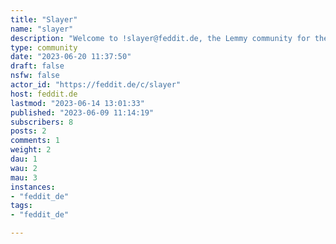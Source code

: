 ```yaml
---
title: "Slayer" 
name: "slayer"
description: "Welcome to !slayer@feddit.de, the Lemmy community for the undisputed best band that has ever been, or will be.# Rules1. **Keep it on topic** — Posts should have something to do with Slayer or related projects (e.g. other bands that Slayer members play or played in)2. **No trolling** — Criticism of Slayer is fine, but open trolling or low effort posts will be removed.3. **No discrimination** — including (but not limited to) racism, sexism, ableism, homophobia, transphobia, or xenophobia. See the [Lemmy Code of Conduct](https://join-lemmy.org/docs/en/code_of_conduct.html) and the TOS of [feddit.de](https://feddit.de/).4. **Be respectful and kind** — Everyone should feel welcome here. Behaviour like doxxing, stalking, brigading, dogpiling, mobbing, deliberate misgendering or deadnaming will not be tolerated.5. **No Nazi propaganda** — including symbols like the swastika. Obviously there is a Siegrune in the bands logo and on some of Jeff's guitars, which will be tolerated *in that context*.6. **No Ads / Spamming** — Self-promotion is OK as long as it’s not excessive.7. **No porn**"
type: community
date: "2023-06-20 11:37:50"
draft: false
nsfw: false
actor_id: "https://feddit.de/c/slayer"
host: feddit.de
lastmod: "2023-06-14 13:01:33"
published: "2023-06-09 11:14:19"
subscribers: 8
posts: 2
comments: 1
weight: 2
dau: 1
wau: 2
mau: 3
instances:
- "feddit_de"
tags: 
- "feddit_de"

---
```

